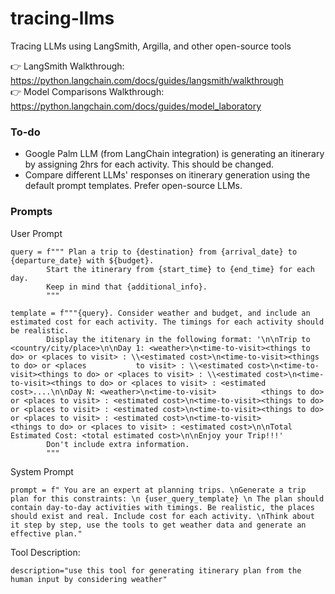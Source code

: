 # tracing-llms
Tracing LLMs using LangSmith, Argilla, and other open-source tools

👉 LangSmith Walkthrough: https://python.langchain.com/docs/guides/langsmith/walkthrough  <br>
👉 Model Comparisons Walkthrough: https://python.langchain.com/docs/guides/model_laboratory


### To-do
- Google Palm LLM (from LangChain integration) is generating an itinerary by assigning 2hrs for each activity. This should be changed.
- Compare different LLMs' responses on itinerary generation using the default prompt templates. Prefer open-source LLMs.

### Prompts

User Prompt
```
query = f""" Plan a trip to {destination} from {arrival_date} to {departure_date} with ${budget}. 
        Start the itinerary from {start_time} to {end_time} for each day. 
        Keep in mind that {additional_info}.
        """

template = f"""{query}. Consider weather and budget, and include an estimated cost for each activity. The timings for each activity should be realistic.
        Display the ititenary in the following format: '\n\nTrip to <country/city/place>\n\nDay 1: <weather>\n<time-to-visit><things to do> or <places to visit> : \\<estimated cost>\n<time-to-visit><things to do> or <places           to visit> : \\<estimated cost>\n<time-to-visit><things to do> or <places to visit> : \\<estimated cost>\n<time-to-visit><things to do> or <places to visit> : <estimated cost>....\n\nDay N: <weather>\n<time-to-visit>          <things to do> or <places to visit> : <estimated cost>\n<time-to-visit><things to do> or <places to visit> : <estimated cost>\n<time-to-visit><things to do> or <places to visit> : <estimated cost>\n<time-to-visit>            <things to do> or <places to visit> : <estimated cost>\n\nTotal Estimated Cost: <total estimated cost>\n\nEnjoy your Trip!!!' 
        Don't include extra information.
        """
```

System Prompt
```
prompt = f" You are an expert at planning trips. \nGenerate a trip plan for this constraints: \n {user_query_template} \n The plan should contain day-to-day activities with timings. Be realistic, the places should exist and real. Include cost for each activity. \nThink about it step by step, use the tools to get weather data and generate an effective plan."
```


Tool Description:
```
description="use this tool for generating itinerary plan from the human input by considering weather"
```

